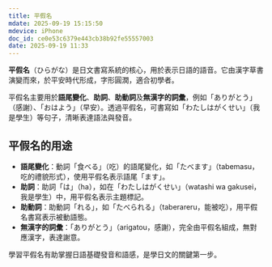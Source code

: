 ```yaml
---
title: 平假名
mdate: 2025-09-19 15:15:50
mdevice: iPhone
doc_id: ce0e53c6379e443cb38b92fe55557003
date: 2025-09-19 11:33
---
```


**平假名**（ひらがな）是日文書寫系統的核心，用於表示日語的語音。它由漢字草書演變而來，於平安時代形成，字形圓潤，適合初學者。

平假名主要用於**語尾變化**、**助詞**、**助動詞**及**無漢字的詞彙**，例如「ありがとう」（感謝）、「おはよう」（早安）。透過平假名，可書寫如「わたしはがくせい」（我是學生）等句子，清晰表達語法與發音。

## 平假名的用途
* **語尾變化**：動詞「食べる」（吃）的語尾變化，如「たべます」（tabemasu，吃的禮貌形式），使用平假名表示語尾「ます」。
* **助詞**：助詞「は」（ha），如在「わたしはがくせい」（watashi wa gakusei，我是學生）中，用平假名表示主題標記。
* **助動詞**：助動詞「れる」，如「たべられる」（taberareru，能被吃），用平假名書寫表示被動語態。
* **無漢字的詞彙**：「ありがとう」（arigatou，感謝），完全由平假名組成，無對應漢字，表達謝意。

學習平假名有助掌握日語基礎發音和語感，是學日文的關鍵第一步。
